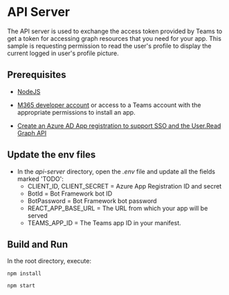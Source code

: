 # API Server

The API server is used to exchange the access token provided by Teams to get a token for accessing graph resources that you need for your app.  This sample is requesting permission to read the user's profile to display the current logged in user's profile picture.

## Prerequisites
-  [NodeJS](https://nodejs.org/en/)

-  [M365 developer account](https://docs.microsoft.com/en-us/microsoftteams/platform/concepts/build-and-test/prepare-your-o365-tenant) or access to a Teams account with the appropriate permissions to install an app.

-  [Create an Azure AD App registration to support SSO and the User.Read Graph API](https://aka.ms/teams-toolkit-sso-appreg)

## Update the env files

- In the *api-server* directory, open the *.env* file and update all the fields marked 'TODO':
  - CLIENT_ID, CLIENT_SECRET = Azure App Registration ID and secret
  - BotId = Bot Framework bot ID
  - BotPassword = Bot Framework bot password
  - REACT_APP_BASE_URL = The URL from which your app will be served
  - TEAMS_APP_ID = The Teams app ID in your manifest.

## Build and Run

In the root directory, execute:

`npm install`

`npm start`
